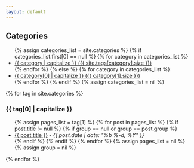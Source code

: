 ```yaml
---
layout: default
---
```


<h2>Categories</h2>
<ul>
  {% assign categories_list = site.categories %}
  {% if categories_list.first[0] == null %}
    {% for category in categories_list %}
      <li><a href="#{{ category }}">{{ category | capitalize }} ({{ site.tags[category].size }})</a></li>
    {% endfor %}
  {% else %}
    {% for category in categories_list %}
      <li><a href="#{{ category[0] }}">{{ category[0] | capitalize }} ({{ category[1].size }})</a></li>
    {% endfor %}
  {% endif %}
  {% assign categories_list = nil %}
</ul>

{% for tag in site.categories %}
<h3 id="{{ tag[0] }}">{{ tag[0] | capitalize }}</h3>
<ul>
  {% assign pages_list = tag[1] %}
  {% for post in pages_list %}
    {% if post.title != null %}
      {% if group == null or group == post.group %}
        <li>
          <a href="{{ site.url }}{{ post.url }}">{{ post.title }}</a> - <i>{{ post.date | date: "%b %-d, %Y" }}</i>
        </li>
      {% endif %}
    {% endif %}
  {% endfor %}
  {% assign pages_list = nil %}
  {% assign group = nil %}
</ul>
{% endfor %}
